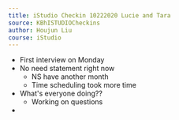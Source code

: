 ```yaml
---
title: iStudio Checkin 10222020 Lucie and Tara
source: KBhISTUDIOCheckins
author: Houjun Liu
course: iStudio
---
```


* First interview on Monday
* No need statement right now
	* NS have another month
	* Time scheduling took more time
* What's everyone doing??
	* Working on questions
* 
